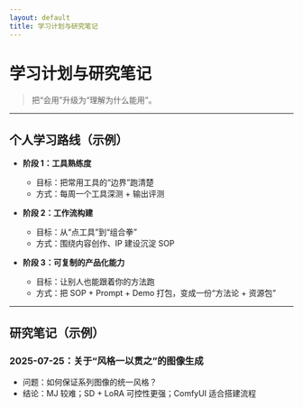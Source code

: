 ```yaml
---
layout: default
title: 学习计划与研究笔记
---
```


# 学习计划与研究笔记

> 把“会用”升级为“理解为什么能用”。

---

## 个人学习路线（示例）

- **阶段 1：工具熟练度**
  - 目标：把常用工具的“边界”跑清楚
  - 方式：每周一个工具深测 + 输出评测

- **阶段 2：工作流构建**
  - 目标：从“点工具”到“组合拳”
  - 方式：围绕内容创作、IP 建设沉淀 SOP

- **阶段 3：可复制的产品化能力**
  - 目标：让别人也能跟着你的方法跑
  - 方式：把 SOP + Prompt + Demo 打包，变成一份“方法论 + 资源包”

---

## 研究笔记（示例）

### 2025-07-25：关于“风格一以贯之”的图像生成
- 问题：如何保证系列图像的统一风格？
- 结论：MJ 较难；SD + LoRA 可控性更强；ComfyUI 适合搭建流程
